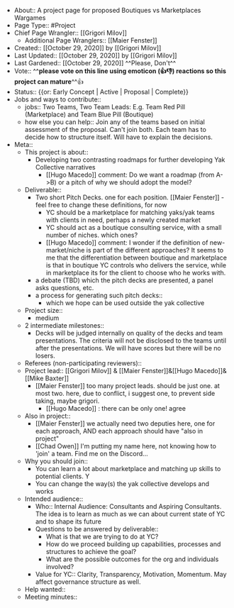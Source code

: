 - About:: A project page for proposed Boutiques vs Marketplaces Wargames
- Page Type:: #Project
- Chief Page Wrangler:: [[Grigori Milov]]
    - Additional Page Wranglers:: [[Maier Fenster]]
- Created:: [[October 29, 2020]] by [[Grigori Milov]]
- Last Updated:: [[October 29, 2020]] by [[Grigori Milov]]
- Last Gardened:: [[October 29, 2020]] ^^Please, Don't^^
- Vote:: ^^**please vote on this line using emoticon (👍👎) reactions so this project can mature**^^👍 
- Status:: {{or: Early Concept | Active | Proposal | Complete}}
- Jobs and ways to contribute::
    - jobs:: Two Teams, Two Team Leads: E.g. Team Red Pill (Marketplace) and Team Blue Pill (Boutique)
    - how else you can help:: Join any of the teams based on initial assessment of the proposal. Can't join both. Each team has to decide how to structure itself. Will have to explain the decisions.
- Meta::
    - This project is about::
        - Developing two contrasting roadmaps for further developing Yak Collective narratives
            - [[Hugo Macedo]] comment: Do we want a roadmap (from A->B) or a pitch of why we should adopt the model?
    - Deliverable::
        - Two short Pitch Decks. one for each position. [[Maier Fenster]] - feel free to change these definitions, for now
            - YC should be a marketplace for matching yaks/yak teams with clients in need, perhaps a newly created market
            - YC should act as a boutique consulting service, with a small number of niches. which ones?
            - [[Hugo Macedo]] comment: I wonder if the definition of new-market/niche is part of the different approaches? It seems to me that the differentiation between boutique and marketplace is that in boutique YC controls who delivers the service, while in marketplace its for the client to choose who he works with. 
        - a debate (TBD) which the pitch decks are presented, a panel asks questions, etc.
        - a process for generating such pitch decks::
            - which we hope can be used outside the yak collective
    - Project size::
        - medium
    - 2 intermediate milestones::
        - Decks will be judged internally on quality of the decks and team presentations. The criteria will not be disclosed to the teams until after the presentations. We will have scores but there will be no losers. 
    - Referees (non-participating reviewers)::
    - Project lead:: [[Grigori Milov]] & [[Maier Fenster]]&[[Hugo Macedo]]&[[Mike Baxter]]
        - [[Maier Fenster]] too many project leads. should be just one. at most two. here, due to conflict, i suggest one, to prevent side taking, maybe grigori.
            - [[Hugo Macedo]] : there can be only one! agree
    - Also in project:: 
        - [[Maier Fenster]] we actually need two deputies here, one for each approach, AND each approach should have "also in project"
        - [[Chad Owen]] I'm putting my name here, not knowing how to 'join' a team. Find me on the Discord...
    - Why you should join::
        - You can learn a lot about marketplace and matching up skills to potential clients. Y
        - You can change the way(s) the yak collective develops and works
    - Intended audience::
        - Who:: Internal Audience: Consultants and Aspiring Consultants. The idea is to learn as much as we can about current state of YC and to shape its future
        - Questions to be answered by deliverable::
            - What is that we are trying to do at YC?
            - How do we proceed building up capabilities, processes and structures to achieve the goal?
            - What are the possible outcomes for the org and individuals involved?
        - Value for YC:: Clarity, Transparency, Motivation, Momentum. May affect governance structure as well. 
    - Help wanted::
    - Meeting minutes::
